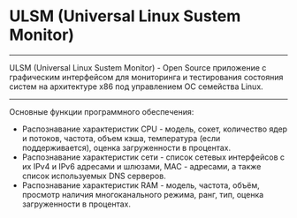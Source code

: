 <h1> ULSM (Universal Linux Sustem Monitor) </h1>
<hr>
ULSM (Universal Linux Sustem Monitor) - Open Source приложение с графическим интерфейсом для мониторинга и тестирования состояния систем на архитектуре x86 под управлением OC семейства Linux.
<hr>
Основные функции программного обеспечения:
<ul>
  <li>Распознавание характеристик CPU - модель, сокет, количество ядер и потоков, частота, объем кэша, температура (если поддерживается), оценка загруженности в процентах.</li>
  <li>Распознавание характеристик сети - список сетевых интерфейсов с их IPv4 и IPv6 адресами и шлюзами, MAC - адресами, а также список используемых DNS серверов.</li>
  <li>Распознавание характеристик RAM - модель, частота, объём, просмотр наличия многоканального режима, ранг, тип, оценка загруженности в процентах.</li>
</ul>
